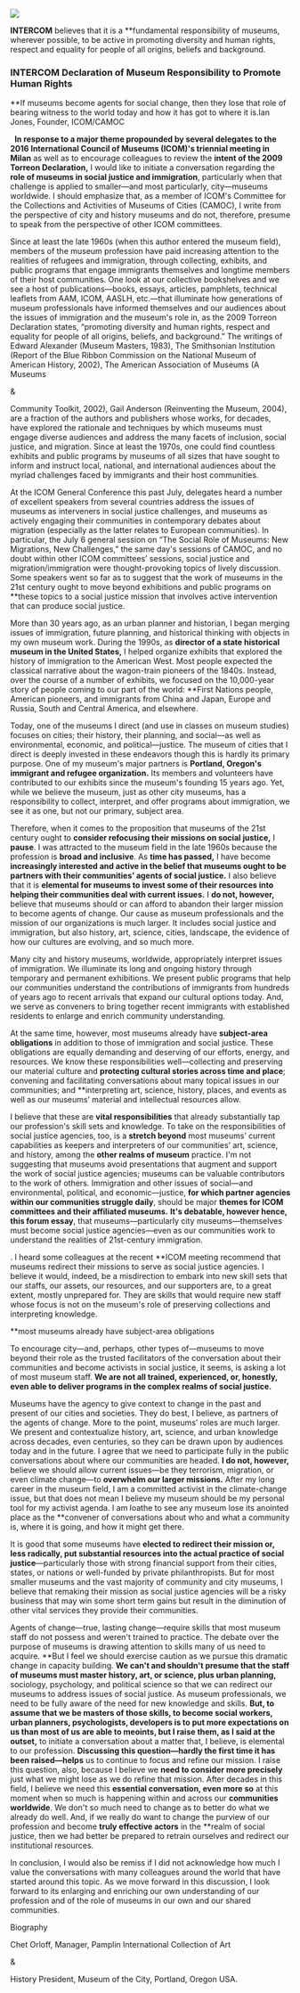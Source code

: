 ![](/assets/20171007_205832129.jpg)

**INTERCOM** believes that it is a **fundamental responsibility of museums, wherever possible, to be active in promoting diversity and human rights, respect and equality for people of all origins, beliefs and background.

### INTERCOM Declaration of Museum Responsibility to Promote Human Rights

**If museums become agents for social change, then they lose that role of bearing witness to the world today and how it has got to where it is.Ian Jones, Founder, ICOM/CAMOC

   **In response to a major theme propounded by several delegates to the 2016 International Council of Museums \(ICOM\)'s triennial meeting in Milan** as well as to encourage colleagues to review the **intent of the 2009 Torreon Declaration,** I would like to initiate a conversation regarding the **role of museums in social justice and immigration**, particularly when that challenge is applied to smaller—and most particularly, city—museums worldwide. I should emphasize that, as a member of ICOM's Committee for the Collections and Activities of Museums of Cities \(CAMOC\), I write from the perspective of city and history museums and do not, therefore, presume to speak from the perspective of other ICOM committees.

Since at least the late 1960s \(when this author entered the museum field\), members of the museum profession have paid increasing attention to the realities of refugees and immigration, through collecting, exhibits, and public programs that engage immigrants themselves and longtime members of their host communities. One look at our collective bookshelves and we see a host of publications—books, essays, articles, pamphlets, technical leaflets from AAM, ICOM, AASLH, etc.—that illuminate how generations of museum professionals have informed themselves and our audiences about the issues of immigration and the museum's role in, as the 2009 Torreon Declaration states, “promoting diversity and human rights, respect and equality for people of all origins, beliefs, and background.” The writings of Edward Alexander \(Museum Masters, 1983\), The Smithsonian Institution \(Report of the Blue Ribbon Commission on the National Museum of American History, 2002\), The American Association of Museums \(A Museums

&

Community Toolkit, 2002\), Gail Anderson \(Reinventing the Museum, 2004\), are a fraction of the authors and publishers whose works, for decades, have explored the rationale and techniques by which museums must engage diverse audiences and address the many facets of inclusion, social justice, and migration. Since at least the 1970s, one could find countless exhibits and public programs by museums of all sizes that have sought to inform and instruct local, national, and international audiences about the myriad challenges faced by immigrants and their host communities.

At the ICOM General Conference this past July, delegates heard a number of excellent speakers from several countries address the issues of museums as interveners in social justice challenges, and museums as actively engaging their communities in contemporary debates about migration \(especially as the latter relates to European communities\). In particular, the July 6 general session on “The Social Role of Museums: New Migrations, New Challenges,” the same day's sessions of CAMOC, and no doubt within other ICOM committees’ sessions, social justice and migration/immigration were thought-provoking topics of lively discussion. Some speakers went so far as to suggest that the work of museums in the 21st century ought to move beyond exhibitions and public programs on **these topics to a social justice mission that involves active intervention that can produce social justice.

More than 30 years ago, as an urban planner and historian, I began merging issues of immigration, future planning, and historical thinking with objects in my own museum work. During the 1990s, as **director of a state historical museum in the United States,** I helped organize exhibits that explored the history of immigration to the American West. Most people expected the classical narrative about the wagon-train pioneers of the 1840s. Instead, over the course of a number of exhibits, we focused on the 10,000-year story of people coming to our part of the world: **First Nations people, American pioneers, and immigrants from China and Japan, Europe and Russia, South and Central America, and elsewhere.

Today, one of the museums I direct \(and use in classes on museum studies\) focuses on cities; their history, their planning, and social—as well as environmental, economic, and political—justice. The museum of cities that I direct is deeply invested in these endeavors though this is hardly its primary purpose. One of my museum's major partners is **Portland, Oregon's immigrant and refugee organization.** Its members and volunteers have contributed to our exhibits since the museum's founding 15 years ago. Yet, while we believe the museum, just as other city museums, has a responsibility to collect, interpret, and offer programs about immigration, we see it as one, but not our primary, subject area.

Therefore, when it comes to the proposition that museums of the 21st century ought to **consider refocusing their missions on social justice,** I **pause**. I was attracted to the museum field in the late 1960s because the profession is **broad and inclusive**. As **time has passed,** I have become **increasingly interested and active in the belief that museums ought to be partners with their communities’ agents of social justice.** I also believe that it is **elemental for museums to invest some of their resources into helping their communities deal with current issues.** I **do not, however,** believe that museums should or can afford to abandon their larger mission to become agents of change. Our cause as museum professionals and the mission of our organizations is much larger. It includes social justice and immigration, but also history, art, science, cities, landscape, the evidence of how our cultures are evolving, and so much more.

Many city and history museums, worldwide, appropriately interpret issues of immigration. We illuminate its long and ongoing history through temporary and permanent exhibitions. We present public programs that help our communities understand the contributions of immigrants from hundreds of years ago to recent arrivals that expand our cultural options today. And, we serve as conveners to bring together recent immigrants with established residents to enlarge and enrich community understanding.

At the same time, however, most museums already have **subject-area obligations** in addition to those of immigration and social justice. These obligations are equally demanding and deserving of our efforts, energy, and resources. We know these responsibilities well—collecting and preserving our material culture and **protecting cultural stories across time and place**; convening and facilitating conversations about many topical issues in our communities; and **interpreting art, science, history, places, and events as well as our museums’ material and intellectual resources allow.

I believe that these are **vital responsibilities** that already substantially tap our profession's skill sets and knowledge. To take on the responsibilities of social justice agencies, too, is a **stretch beyond** most museums’ current capabilities as keepers and interpreters of our communities’ art, science, and history, among the **other realms of museum** practice. I'm not suggesting that museums avoid presentations that augment and support the work of social justice agencies; museums can be valuable contributors to the work of others. Immigration and other issues of social—and environmental, political, and economic—justice, **for which partner agencies within our communities struggle daily**, should be major **themes for ICOM committees and their affiliated museums.** **It's debatable, however hence, this forum essay**, that museums—particularly city museums—themselves must become social justice agencies—even as our communities work to understand the realities of 21st-century immigration.

. I heard some colleagues at the recent **ICOM meeting recommend that museums redirect their missions to serve as social justice agencies. I believe it would, indeed, be a misdirection to embark into new skill sets that our staffs, our assets, our resources, and our supporters are, to a great extent, mostly unprepared for. They are skills that would require new staff whose focus is not on the museum's role of preserving collections and interpreting knowledge.

**most museums already have subject-area obligations

To encourage city—and, perhaps, other types of—museums to move beyond their role as the trusted facilitators of the conversation about their communities and become activists in social justice, it seems, is asking a lot of most museum staff. **We are not all trained, experienced, or, honestly, even able to deliver programs in the complex realms of social justice.**

Museums have the agency to give context to change in the past and present of our cities and societies. They do best, I believe, as partners of the agents of change. More to the point, museums’ roles are much larger. We present and contextualize history, art, science, and urban knowledge across decades, even centuries, so they can be drawn upon by audiences today and in the future. I agree that we need to participate fully in the public conversations about where our communities are headed. **I do not, however,** believe we should allow current issues—be they terrorism, migration, or even climate change—to **overwhelm our larger missions.** After my long career in the museum field, I am a committed activist in the climate-change issue, but that does not mean I believe my museum should be my personal tool for my activist agenda. I am loathe to see any museum lose its anointed place as the **convener of conversations about who and what a community is, where it is going, and how it might get there.

It is good that some museums have **elected to redirect their mission or, less radically, put substantial resources into the actual practice of social justice**—particularly those with strong financial support from their cities, states, or nations or well-funded by private philanthropists. But for most smaller museums and the vast majority of community and city museums, I believe that remaking their mission as social justice agencies will be a risky business that may win some short term gains but result in the diminution of other vital services they provide their communities.

Agents of change—true, lasting change—require skills that most museum staff do not possess and weren't trained to practice. The debate over the purpose of museums is drawing attention to skills many of us need to acquire. **But I feel we should exercise caution as we pursue this dramatic change in capacity building. **We can't and shouldn't presume that the staff of museums must master history, art, or science, plus urban planning,** sociology, psychology, and political science so that we can redirect our museums to address issues of social justice. As museum professionals, we need to be fully aware of the need for new knowledge and skills. **But, to assume that we be masters of those skills, to become social workers, urban planners, psychologists, developers is to put more expectations on us than most of us are able to meoints, but I raise them, as I said at the outset,** to initiate a conversation about a matter that, I believe, is elemental to our profession. **Discussing this question—hardly the first time it has been raised—helps** us to continue to focus and refine our mission. I raise this question, also, because I believe we **need to consider more precisely** just what we might lose as we do refine that mission. After decades in this field, I believe we need this **essential conversation, even more so** at this moment when so much is happening within and across our **communities worldwide**. We don't so much need to change as to better do what we already do well. And, if we really do want to change the purview of our profession and become **truly effective actors** in the **realm of social justice, then we had better be prepared to retrain ourselves and redirect our institutional resources.

In conclusion, I would also be remiss if I did not acknowledge how much I value the conversations with many colleagues around the world that have started around this topic. As we move forward in this discussion, I look forward to its enlarging and enriching our own understanding of our profession and of the role of museums in our own and our shared communities.

Biography

Chet Orloff, Manager, Pamplin International Collection of Art

&

History President, Museum of the City, Portland, Oregon USA.

